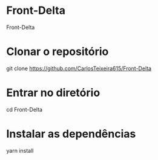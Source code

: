 # Front-Delta
Front-Delta
  # Clonar o repositório
  git clone https://github.com/CarlosTeixeira615/Front-Delta
  # Entrar no diretório
  cd Front-Delta
  # Instalar as dependências
  yarn install
